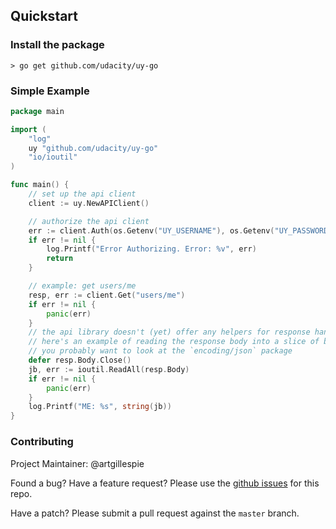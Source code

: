 ## Quickstart

### Install the package

`> go get github.com/udacity/uy-go`

### Simple Example

```go
package main

import (
    "log"
    uy "github.com/udacity/uy-go"
    "io/ioutil"
)

func main() {
	// set up the api client
	client := uy.NewAPIClient()

	// authorize the api client
	err := client.Auth(os.Getenv("UY_USERNAME"), os.Getenv("UY_PASSWORD"))
	if err != nil {
		log.Printf("Error Authorizing. Error: %v", err)
		return
	}

	// example: get users/me
	resp, err := client.Get("users/me")
	if err != nil {
		panic(err)
	}
	// the api library doesn't (yet) offer any helpers for response handling
	// here's an example of reading the response body into a slice of bytes
    // you probably want to look at the `encoding/json` package
	defer resp.Body.Close()
	jb, err := ioutil.ReadAll(resp.Body)
	if err != nil {
		panic(err)
	}
	log.Printf("ME: %s", string(jb))
}
```

### Contributing

Project Maintainer: @artgillespie

Found a bug? Have a feature request? Please use the [github issues](https://github.com/udacity/uy-go/issues) for this repo.

Have a patch? Please submit a pull request against the `master` branch.
